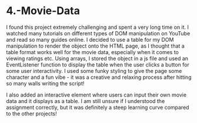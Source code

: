 # 4.-Movie-Data

I found this project extremely challenging and spent a very long time on it. I watched many tutorials on different types of DOM manipulation on YouTube and read so many guides online. I decided to use a table for my DOM manipulation to render the object onto the HTML page, as I thought that a table format works well for the movie data, especially when it comes to viewing ratings etc. Using arrays, I stored the object in a js file and used an EventListener function to display the table when the user clicks a button for some user interactivity. I used some funky styling to give the page some character and a fun vibe - it was a creative and relaxing process after hitting so many walls writing the script!

I also added an interactive element where users can input their own movie data and it displays as a table. I am still unsure if I understood the assignment correctly, but it was definitely a steep learning curve compared to the other projects!
